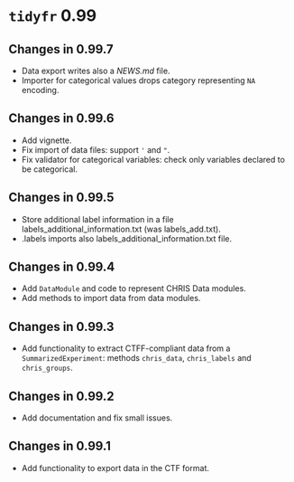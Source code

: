 # `tidyfr` 0.99

## Changes in 0.99.7

- Data export writes also a *NEWS.md* file.
- Importer for categorical values drops category representing `NA` encoding.

## Changes in 0.99.6

- Add vignette.
- Fix import of data files: support `'` and `"`.
- Fix validator for categorical variables: check only variables declared to be
  categorical.

## Changes in 0.99.5

- Store additional label information in a file labels_additional_information.txt
  (was labels_add.txt).
- .labels imports also labels_additional_information.txt file.

## Changes in 0.99.4

- Add `DataModule` and code to represent CHRIS Data modules.
- Add methods to import data from data modules.

## Changes in 0.99.3

- Add functionality to extract CTFF-compliant data from a
  `SummarizedExperiment`: methods `chris_data`, `chris_labels` and
  `chris_groups`.

## Changes in 0.99.2

- Add documentation and fix small issues.

## Changes in 0.99.1

- Add functionality to export data in the CTF format.
